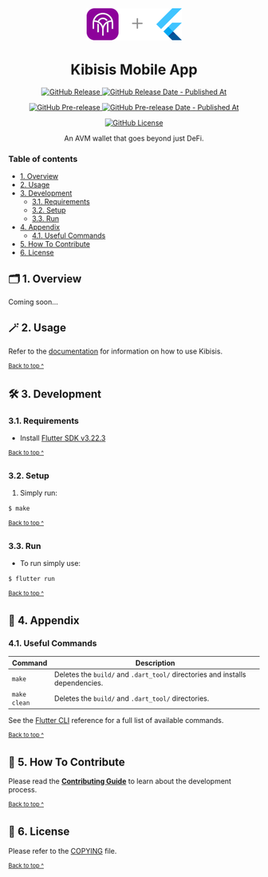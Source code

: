 <p align="center">
  <a href="https://kibis.is">
    <img alt="Kibisis & Flutter logo" src=".github/assets/logo@191x64.png" style="padding-top: 15px" height="64" />
  </a>
</p>

<h1 align="center">
  Kibisis Mobile App
</h1>

<p align="center">
  <a href="https://github.com/agoralabs-sh/kibisis-mobile-app/releases/latest">
    <img alt="GitHub Release" src="https://img.shields.io/github/v/release/agoralabs-sh/kibisis-mobile-app?&logo=github">
  </a>
  <a href="https://github.com/agoralabs-sh/kibisis-mobile-app/releases/latest">
    <img alt="GitHub Release Date - Published At" src="https://img.shields.io/github/release-date/agoralabs-sh/kibisis-mobile-app?logo=github">
  </a>
</p>

<p align="center">
  <a href="https://github.com/agoralabs-sh/kibisis-mobile-app/releases">
    <img alt="GitHub Pre-release" src="https://img.shields.io/github/v/release/agoralabs-sh/kibisis-mobile-app?include_prereleases&label=pre-release&logo=github">
  </a>
  <a href="https://github.com/agoralabs-sh/kibisis-mobile-app/releases">
    <img alt="GitHub Pre-release Date - Published At" src="https://img.shields.io/github/release-date-pre/agoralabs-sh/kibisis-mobile-app?label=pre-release date&logo=github">
  </a>
</p>

<p align="center">
  <a href="https://github.com/agoralabs-sh/kibisis-mobile-app/blob/main/LICENSE">
    <img alt="GitHub License" src="https://img.shields.io/github/license/agoralabs-sh/kibisis-mobile-app">
  </a>
</p>

<p align="center">
  An AVM wallet that goes beyond just DeFi.
</p>

### Table of contents

* [1. Overview](#-1-overview)
* [2. Usage](#-2-usage)
* [3. Development](#-3-development)
    * [3.1. Requirements](#31-requirements)
    * [3.2. Setup](#32-setup)
    * [3.3. Run](#33-run)
* [4. Appendix](#-4-appendix)
    * [4.1. Useful Commands](#41-useful-commands)
* [5. How To Contribute](#-5-how-to-contribute)
* [6. License](#-6-license)

## 🗂️ 1. Overview

Coming soon...

## 🪄 2. Usage

Refer to the [documentation](https://kibis.is/overview) for information on how to use Kibisis.

<sup>[Back to top ^][table-of-contents]</sup>

## 🛠 3. Development

### 3.1. Requirements

* Install [Flutter SDK v3.22.3][flutter]

<sup>[Back to top ^][table-of-contents]</sup>

### 3.2. Setup

1. Simply run:
```bash
$ make
```

<sup>[Back to top ^][table-of-contents]</sup>

### 3.3. Run

* To run simply use:
```bash
$ flutter run
```

<sup>[Back to top ^][table-of-contents]</sup>

## 📑 4. Appendix

### 4.1. Useful Commands

| Command        | Description                                                                   |
|----------------|-------------------------------------------------------------------------------|
| `make`         | Deletes the `build/` and `.dart_tool/` directories and installs dependencies. |
| `make clean`   | Deletes the `build/` and `.dart_tool/` directories.                           |

See the [Flutter CLI](https://docs.flutter.dev/reference/flutter-cli#flutter-commands) reference for a full list of available commands.

<sup>[Back to top ^][table-of-contents]</sup>

## 👏 5. How To Contribute

Please read the [**Contributing Guide**][contribute] to learn about the development process.

<sup>[Back to top ^][table-of-contents]</sup>

## 📄 6. License

Please refer to the [COPYING][license] file.

<sup>[Back to top ^][table-of-contents]</sup>

<!-- Links -->
[contribute]: ./CONTRIBUTING.md
[flutter]: https://docs.flutter.dev/get-started/install
[license]: ./COPYING
[table-of-contents]: #table-of-contents

